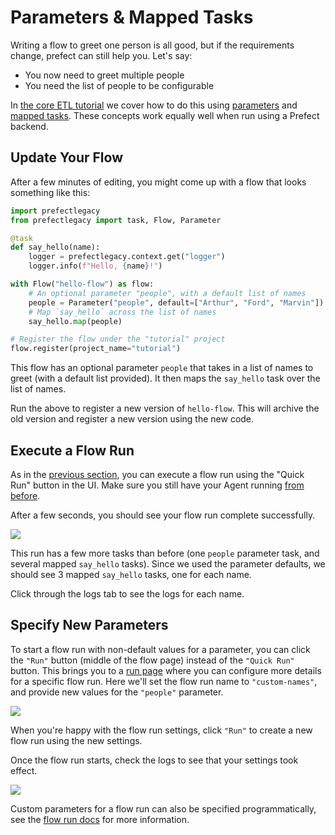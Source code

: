 # Parameters & Mapped Tasks

Writing a flow to greet one person is all good, but if the requirements change, prefect can still help you. Let's say:

- You now need to greet multiple people
- You need the list of people to be configurable

In [the core ETL tutorial](/core/tutorial/03-parameterized-flow.md) we cover how
to do this using [parameters](/core/concepts/parameters.md) and [mapped
tasks](/core/concepts/mapping.md). These concepts work equally well when run
using a Prefect backend.

## Update Your Flow

After a few minutes of editing, you might come up with a flow that looks
something like this:

```python
import prefectlegacy
from prefectlegacy import task, Flow, Parameter

@task
def say_hello(name):
    logger = prefectlegacy.context.get("logger")
    logger.info(f"Hello, {name}!")

with Flow("hello-flow") as flow:
    # An optional parameter "people", with a default list of names
    people = Parameter("people", default=["Arthur", "Ford", "Marvin"])
    # Map `say_hello` across the list of names
    say_hello.map(people)

# Register the flow under the "tutorial" project
flow.register(project_name="tutorial")
```

This flow has an optional parameter `people` that takes in a list of names to
greet (with a default list provided). It then maps the `say_hello` task over
the list of names.

Run the above to register a new version of `hello-flow`. This will archive the
old version and register a new version using the new code.

## Execute a Flow Run

As in the [previous section](./registering-and-running-a-flow.md#execute-a-flow-run), you can execute a
flow run using the "Quick Run" button in the UI. Make sure you still have your
Agent running [from before](./registering-and-running-a-flow.md#start-an-agent).

After a few seconds, you should see your flow run complete successfully.

![](/orchestration/tutorial/hello-flow-run-mapped1.png)

This run has a few more tasks than before (one `people` parameter task, and
several mapped `say_hello` tasks). Since we used the parameter defaults, we
should see 3 mapped `say_hello` tasks, one for each name.

Click through the logs tab to see the logs for each name.

## Specify New Parameters

To start a flow run with non-default values for a parameter, you can click the
`"Run"` button (middle of the flow page) instead of the `"Quick Run"` button.
This brings you to a [run
page](/orchestration/ui/flow.html#run) where you can
configure more details for a specific flow run. Here we'll set the flow run
name to `"custom-names"`, and provide new values for the `"people"` parameter.

![](/orchestration/tutorial/hello-flow-run-parameter-config.png)

When you're happy with the flow run settings, click `"Run"` to create a new
flow run using the new settings.

Once the flow run starts, check the logs to see that your settings took effect.

![](/orchestration/tutorial/hello-flow-run-mapped2.png)

Custom parameters for a flow run can also be specified programmatically, see
the [flow run docs](/orchestration/concepts/flow_runs.md) for more information.



